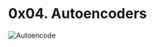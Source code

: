 # 0x04. Autoencoders

![Autoencode](https://user-images.githubusercontent.com/85587286/205651289-f7c6707d-2a0b-4b68-a5da-5636d2f50a7e.gif)


